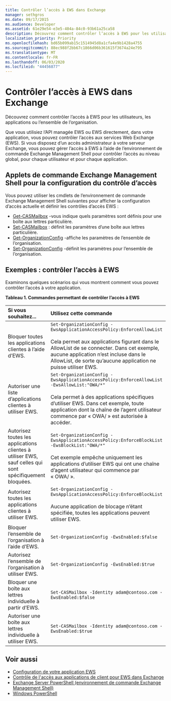 ```yaml
---
title: Contrôler l’accès à EWS dans Exchange
manager: sethgros
ms.date: 09/17/2015
ms.audience: Developer
ms.assetid: 61e29e54-e3e5-404a-84c0-93b61a25ca58
description: Découvrez comment contrôler l’accès à EWS pour les utilisateurs, les applications ou l’ensemble de l’organisation.
localization_priority: Priority
ms.openlocfilehash: bd65b099ab15c1514945d8a1cfa4e9b1428a4755
ms.sourcegitcommit: 88ec988f2bb67c1866d06b361615f3674a24e795
ms.translationtype: MT
ms.contentlocale: fr-FR
ms.lasthandoff: 06/03/2020
ms.locfileid: "44456877"
---
```

# <a name="control-access-to-ews-in-exchange"></a>Contrôler l’accès à EWS dans Exchange

Découvrez comment contrôler l’accès à EWS pour les utilisateurs, les applications ou l’ensemble de l’organisation.
  
Que vous utilisiez l’API managée EWS ou EWS directement, dans votre application, vous pouvez contrôler l’accès aux services Web Exchange (EWS). Si vous disposez d’un accès administrateur à votre serveur Exchange, vous pouvez gérer l’accès à EWS à l’aide de l’environnement de commande Exchange Management Shell pour contrôler l’accès au niveau global, pour chaque utilisateur et pour chaque application.
  
## <a name="exchange-management-shell-cmdlets-for-configuring-access-control"></a>Applets de commande Exchange Management Shell pour la configuration du contrôle d’accès
<a name="bk_Cmdlets"> </a>

Vous pouvez utiliser les cmdlets de l’environnement de commande Exchange Management Shell suivantes pour afficher la configuration d’accès actuelle et définir les contrôles d’accès EWS :
  
- [Get-CASMailbox](https://technet.microsoft.com/library/bb124754.aspx) -vous indique quels paramètres sont définis pour une boîte aux lettres particulière.   
- [Set-CASMailbox](https://technet.microsoft.com/library/bb125264.aspx) : définit les paramètres d’une boîte aux lettres particulière.    
- [Get-OrganizationConfig](https://technet.microsoft.com/library/aa997571.aspx) -affiche les paramètres de l’ensemble de l’organisation.    
- [Set-OrganizationConfig](https://technet.microsoft.com/library/aa997443.aspx) -définit les paramètres pour l’ensemble de l’organisation. 

<a name="bk_Examples"> </a>

## <a name="examples-controlling-access-to-ews"></a>Exemples : contrôler l’accès à EWS

Examinons quelques scénarios qui vous montrent comment vous pouvez contrôler l’accès à votre application.
  
**Tableau 1. Commandes permettant de contrôler l’accès à EWS**

|Si vous souhaitez... |Utilisez cette commande|
|:-----|:-----|
|Bloquer toutes les applications clientes à l’aide d’EWS. | `Set-OrganizationConfig -EwsApplicationAccessPolicy:EnforceAllowList`<br/><br/>Cela permet aux applications figurant dans le AllowList de se connecter. Dans cet exemple, aucune application n’est incluse dans le AllowList, de sorte qu’aucune application ne puisse utiliser EWS. |
|Autoriser une liste d’applications clientes à utiliser EWS. | `Set-OrganizationConfig -EwsApplicationAccessPolicy:EnforceAllowList -EwsAllowList:"OWA/*"`<br/><br/>Cela permet à des applications spécifiques d’utiliser EWS. Dans cet exemple, toute application dont la chaîne de l’agent utilisateur commence par « OWA/ » est autorisée à accéder. |
|Autorisez toutes les applications clientes à utiliser EWS, sauf celles qui sont spécifiquement bloquées. | `Set-OrganizationConfig -EwsApplicationAccessPolicy:EnforceBlockList -EwsBlockList:"OWA/*"`<br/> <br/>Cet exemple empêche uniquement les applications d’utiliser EWS qui ont une chaîne d’agent utilisateur qui commence par « OWA/ ». |
|Autorisez toutes les applications clientes à utiliser EWS. | `Set-OrganizationConfig -EwsApplicationAccessPolicy:EnforceBlockList` <br/><br/> Aucune application de blocage n’étant spécifiée, toutes les applications peuvent utiliser EWS. |
|Bloquer l’ensemble de l’organisation à l’aide d’EWS. | `Set-OrganizationConfig -EwsEnabled:$false` |
|Autorisez l’ensemble de l’organisation à utiliser EWS. | `Set-OrganizationConfig -EwsEnabled:$true`|
|Bloquer une boîte aux lettres individuelle à partir d’EWS. | `Set-CASMailbox -Identity adam@contoso.com -EwsEnabled:$false`|
|Autoriser une boîte aux lettres individuelle à utiliser EWS. | `Set-CASMailbox -Identity adam@contoso.com -EwsEnabled:$true`|
   
## <a name="see-also"></a>Voir aussi

- [Configuration de votre application EWS](setting-up-your-ews-application.md)    
- [Contrôle de l'accès aux applications de client pour EWS dans Exchange](controlling-client-application-access-to-ews-in-exchange.md)   
- [Exchange Server PowerShell (environnement de commande Exchange Management Shell)](https://docs.microsoft.com/powershell/exchange/exchange-server/exchange-management-shell?view=exchange-ps) 
- [Windows PowerShell](https://msdn.microsoft.com/library/dd835506%28v=vs.85%29.aspx)
    

